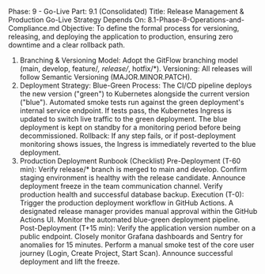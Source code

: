 Phase: 9 - Go-Live
Part: 9.1 (Consolidated)
Title: Release Management & Production Go-Live Strategy
Depends On: 8.1-Phase-8-Operations-and-Compliance.md
Objective: To define the formal process for versioning, releasing, and deploying the application to production, ensuring zero downtime and a clear rollback path.
1. Branching & Versioning
Model: Adopt the GitFlow branching model (main, develop, feature/*, release/*, hotfix/*).
Versioning: All releases will follow Semantic Versioning (MAJOR.MINOR.PATCH).
2. Deployment Strategy: Blue-Green
Process:
The CI/CD pipeline deploys the new version ("green") to Kubernetes alongside the current version ("blue").
Automated smoke tests run against the green deployment's internal service endpoint.
If tests pass, the Kubernetes Ingress is updated to switch live traffic to the green deployment.
The blue deployment is kept on standby for a monitoring period before being decommissioned.
Rollback: If any step fails, or if post-deployment monitoring shows issues, the Ingress is immediately reverted to the blue deployment.
3. Production Deployment Runbook (Checklist)
Pre-Deployment (T-60 min):
Verify release/* branch is merged to main and develop.
Confirm staging environment is healthy with the release candidate.
Announce deployment freeze in the team communication channel.
Verify production health and successful database backup.
Execution (T-0):
Trigger the production deployment workflow in GitHub Actions.
A designated release manager provides manual approval within the GitHub Actions UI.
Monitor the automated blue-green deployment pipeline.
Post-Deployment (T+15 min):
Verify the application version number on a public endpoint.
Closely monitor Grafana dashboards and Sentry for anomalies for 15 minutes.
Perform a manual smoke test of the core user journey (Login, Create Project, Start Scan).
Announce successful deployment and lift the freeze.